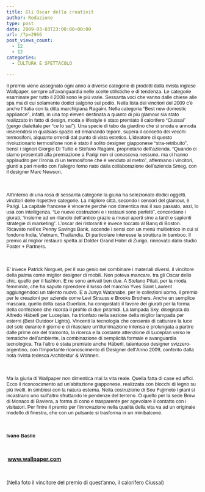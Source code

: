 ```yaml
---
title: Gli Oscar della creativit
author: Redazione
type: post
date: 2009-03-03T23:00:00+00:00
url: /?p=2966
post_views_count:
  - 12
  - 12
categories:
  - CULTURA E SPETTACOLO

---
```

<p style="margin&#45;bottom: 0cm; text&#45;align: left; ">
  <font face="Tahoma, sans&#45;serif"><font size="2">Il premio viene assegnato ogni anno a diverse categorie di prodotti dalla rivista inglese Wallpaper, sempre all&#8217;avanguardia nelle scelte stilistiche e di tendenza. Le categorie esaminate per tutto il 2008 sono le pi&ugrave; varie. Sessanta voci che vanno dalle chiese alle spa ma di cui solamente dodici salgono sul podio. Nella lista dei vincitori del 2009 c&#8217;&egrave; anche l&#8217;Italia con la ditta marchigiana Ragaini. Nella categoria &ldquo;Best new domestic appliance&rdquo;, infatti, in una top eleven destinata a quanto di pi&ugrave; glamour sia stato realizzato in fatto di design, moda e lifestyle &egrave; stato premiato il calorifero &ldquo;Ciussai&rdquo; (gergo dialettale per &ldquo;ce lo sai&rdquo;). Una specie di tubo da giardino che si snoda e annoda inserendosi in qualsiasi spazio ed emanando tepore, supera il concetto dei vecchi termosifoni, alquanto orrendi dal punto di vista estetico. L&rsquo;ideatore di questo rivoluzionario termosifone non &egrave; stato il solito designer giapponese &ldquo;stra&#45;retribuito&rdquo;, bens&igrave; i signori Giorgio Di Tullio e Stefano Ragaini, proprietario dell&rsquo;azienda. &ldquo;Quando ci siamo presentati alla premiazione a Parigi non ci conosceva nessuno, ma ci hanno applaudito per l&rsquo;ironia di un termosifone che &egrave; venduto al metro&rdquo;, affermano i vincitori, giunti a pari merito con l&rsquo;allegro forno nato dalla collaborazione dell&rsquo;azienda Smeg, con il designer Marc Newson. </font></font>
</p>

<p style="margin&#45;bottom: 0cm; text&#45;align: left; ">
  &nbsp;
</p>

<p style="margin&#45;bottom: 0cm; text&#45;align: left; ">
  <font face="Tahoma, sans&#45;serif"><font size="2">All&#8217;interno di una rosa di sessanta categorie la giuria ha selezionato dodici oggetti, vincitori delle rispettive categorie. La migliore citt&agrave;, secondo i censori del glamour, &egrave; Parigi. La capitale francese &egrave; vincente perch&eacute; non dimentica mai il suo passato, anzi, lo usa con intelligenza. &ldquo;Le nuove costruzioni e i restauri sono perfetti&rdquo;, concordano i giurati, &ldquo;insieme ad un rilancio dell&rsquo;antico grazie a musei aperti sino a tardi e sapienti strategie di marketing&rdquo;. L&rsquo;oscar dei ristoranti &egrave; invece toccato al Banq di Boston. Ricavato nell&rsquo;ex Penny Savings Bank, accende i sensi con un men&ugrave; multietnico in cui si fondono India, Vietnam, Thailandia. Di particolare interesse la struttura in bamboo. Il premio al miglior restauro spetta al Dolder Grand Hotel di Zurigo, rinnovato dallo studio Foster + Partners. </font></font>
</p>

<p style="margin&#45;bottom: 0cm; text&#45;align: left; ">
  &nbsp;
</p>

<p style="margin&#45;bottom: 0cm; text&#45;align: left; ">
  <font face="Tahoma, sans&#45;serif"><font size="2">E&rsquo; invece Patrick Norguet, per il suo genio nel combinare i materiali diversi, il vincitore della palma come miglior designer di mobili. Non poteva mancare, tra gli Oscar dello chic, quello per il fashion. E ne sono arrivati ben due. A Stefano Pilati, per la moda femminile, che ha saputo riprendere il lusso del marchio Yves Saint Laurent aggiungendoci un talento nuovo. E a Junya Watanabe, per le collezioni uomo, il premio per le creazioni per aziende come Levi Strauss e Brooks Brothers. Anche un semplice mascara, quello della casa Guerlain, ha conquistato il favore dei giurati per la forma della confezione che ricorda il profilo di due piramidi. La lampada Sky, disegnata da Alfredo H&auml;berli per Luceplan, ha trionfato nella sezione della miglior lampada per esterni (Best Outdoor Lights). Vincenti la tecnologia che consente di catturare la luce del sole durante il giorno e di rilasciare un&#8217;illuminazione intensa e prolungata a partire dalle prime ore del tramonto, la ricerca e la costante attenzione di Luceplan verso le tematiche dell&#8217;ambiente, la combinazione di semplicit&agrave; formale e avanguardia tecnologica. Tra l&#8217;altro &egrave; stata premiato anche H&auml;berli, talentuoso designer svizzero&#45;argentino, con l&#8217;importante riconoscimento di Designer dell&rsquo;Anno 2009, conferito dalla nota rivista tedesca Architektur & Wohnen.</font></font>
</p>

<p style="margin&#45;bottom: 0cm; text&#45;align: left; ">
  &nbsp;
</p>

<p style="margin&#45;bottom: 0cm; text&#45;align: left; ">
  <font face="Tahoma, sans&#45;serif"><font size="2">Ma la giuria di Wallpaper non dimentica mai la vita reale. Quella fatta di case ed uffici. Ecco il riconoscimento ad un&rsquo;abitazione giapponese, realizzata con blocchi di legno su pi&ugrave; livelli, in simbiosi con la natura esterna. Nella costruzione di Sou Fujimoto i piani si incastrano uno sull&#8217;altro sfruttando le pendenze del terreno. O quello per la sede Bmw di Monaco di Baviera, a forma di cono e trasparente per agevolare il contatto con i visitatori. Per finire il premio per l&rsquo;innovazione nella qualit&agrave; della vita va ad un originale modello di finestra, che con un pulsante si trasforma in un minibalcone.</font></font>
</p>

<p style="margin&#45;bottom: 0cm; text&#45;align: left; ">
  &nbsp;
</p>

<p style="text&#45;align: left; ">
  <font face="Tahoma, sans&#45;serif"><font size="2"><strong>Ivano Basile</strong></font></font>
</p>

<p style="text&#45;align: left; ">
  &nbsp;
</p>

<p style="text&#45;align: left; ">
  <strong>&nbsp;</strong><a href="https://www.wallpaper.com/"><strong>www.wallpaper.com</strong></a>
</p>

<p style="text&#45;align: left; ">
  &nbsp;
</p>

<p style="text&#45;align: left; ">
  <font size="2">(Nella foto il vincitore del premio di quest&#8217;anno, il calorifero Ciussai)</font>
</p>

<p style="text&#45;align: left; ">
  <strong><br type="_moz" /><br /> </strong>
</p>

<p style="text&#45;align: left; ">
  <b><br /> </b>
</p>